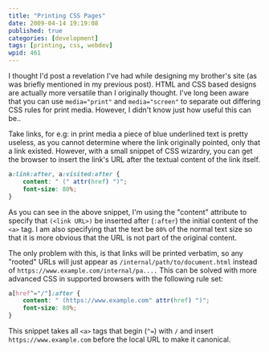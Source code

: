 ```yaml
---
title: "Printing CSS Pages"
date: 2009-04-14 19:19:08
published: true
categories: [development]
tags: [printing, css, webdev]
wpid: 461
---
```


I thought I'd post a revelation I've had while designing my brother's site (as was briefly mentioned in my previous post). HTML and CSS based designs are actually more versatile than I originally thought. I've long been aware that you can use `media="print"` and `media="screen"` to separate out differing CSS rules for print media. However, I didn't know just how useful this can be..

Take links, for e.g: in print media a piece of blue underlined text is pretty useless, as you cannot determine where the link originally pointed, only that a link existed. However, with a small snippet of CSS wizardry, you can get the browser to insert the link's URL after the textual content of the link itself.

```css
a:link:after, a:visited:after {
    content: " (" attr(href) ")";
    font-size: 80%;
}
```

As you can see in the above snippet, I'm using the "content" attribute to specify that `(<link URL>)` be inserted after (`:after`) the initial content of the `<a>` tag. I am also specifying that the text be `80%` of the normal text size so that it is more obvious that the URL is not part of the original content.

The only problem with this, is that links will be printed verbatim, so any "rooted" URLs will just appear as `/internal/path/to/document.html` instead of `https://www.example.com/internal/pa....` This can be solved with more advanced CSS in supported browsers with the following rule set:

```css
a[href^="/"]:after {
    content: " (https://www.example.com" attr(href) ")";
    font-size: 80%;
}
```

This snippet takes all `<a>` tags that begin (`^=`) with `/` and insert `https://www.example.com` before the local URL to make it canonical.